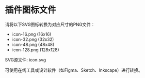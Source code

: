 # 插件图标文件

请将以下SVG图标转换为对应尺寸的PNG文件：

- icon-16.png  (16x16)
- icon-32.png  (32x32)  
- icon-48.png  (48x48)
- icon-128.png (128x128)

SVG源文件: icon.svg

可使用在线工具或设计软件（如Figma、Sketch、Inkscape）进行转换。

